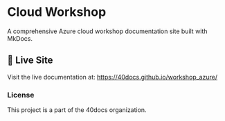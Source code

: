 # Cloud Workshop

A comprehensive Azure cloud workshop documentation site built with MkDocs.

## 🚀 Live Site

Visit the live documentation at: https://40docs.github.io/workshop_azure/

### License

This project is a part of the 40docs organization.